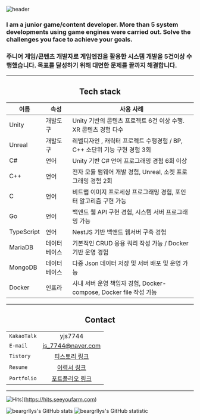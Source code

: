 ![header](https://capsule-render.vercel.app/api?type=wave&color=auto&height=350&section=header&text=YunJiSang's%20Github&fontSize=70)

### I am a junior game/content developer. More than 5 system developments using game engines were carried out. Solve the challenges you face to achieve your goals.
### 주니어 게임/콘텐츠 개발자로 게임엔진을 활용한 시스템 개발을 5건이상 수행했습니다. 목표를 달성하기 위해 대면한 문제를 끝까지 해결합니다.

---
<h2 style="text-align: center"> Tech stack </h2>
<center>
  
| 이름 | 속성 | 사용 사례 |
| --- | --- | --- |
| Unity | 개발도구 | Unity 기반의 콘텐츠 프로젝트 6건 이상 수행. XR 콘텐츠 경험 다수 |
| Unreal | 개발도구 | 레벨디자인 , 캐릭터 프로젝트 수행경험 / BP, C++ 소단위 기능 구현 경험 3회  |
| C# | 언어 | Unity 기반 C# 언어 프로그래밍 경험 6회 이상 |
| C++ | 언어 | 전자 모듈 펌웨어 개발 경험, Unreal, 소켓 프로그래밍 경험 2회 |
| C | 언어 | 비트맵 이미지 프로세싱 프로그래밍 경험, 포인터 알고리즘 구현 가능 |
| Go | 언어 | 백앤드 웹 API 구현 경험, 시스템 서버 프로그래밍 가능 |
| TypeScript | 언어 | NestJS 기반 백앤드 웹서버 구축 경험 |
| MariaDB | 데이터베이스 | 기본적인 CRUD 응용 쿼리 작성 가능 / Docker 기반 운영 경험 |
| MongoDB | 데이터베이스 | 다중 Json 데이터 저장 및 서버 배포 및 운영 가능 |
| Docker | 인프라 | 사내 서버 운영 책임자 경험, Docker-compose, Docker file 작성 가능 |
  
</center>

---

<h2 style="text-align: center"> Contact </h2>
<center>

|  |  |
|---|:---:|
| `KakaoTalk` | yjs7744 |
| `E-mail` | js_7744@naver.com |
| `Tistory` | [티스토리 링크](https://diy-multitab.tistory.com/) |
| `Resume` | [이력서 링크](https://multitabresume.oopy.io/) |
| `Portfolio` | [포트폴리오 링크](https://multitabportfolio.oopy.io/) |

</center>

---

![Hits](https://hits.seeyoufarm.com/api/count/incr/badge.svg?url=https%3A%2F%2Fgithub.com%2Fbeargrllys&count_bg=%2379C83D&title_bg=%23555555&icon=&icon_color=%23E7E7E7&title=hits&edge_flat=false)](https://hits.seeyoufarm.com)

![beargrllys's GitHub stats](https://github-readme-stats.vercel.app/api?username=beargrllys)
![beargrllys's GitHub statistic](https://github-readme-stats.vercel.app/api/top-langs/?username=beargrllys&layout=demo&theme=compact)
